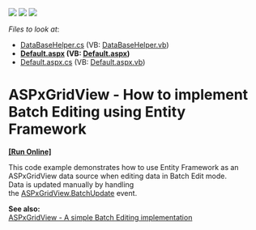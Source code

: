 <!-- default badges list -->
![](https://img.shields.io/endpoint?url=https://codecentral.devexpress.com/api/v1/VersionRange/128534617/14.2.7%2B)
[![](https://img.shields.io/badge/Open_in_DevExpress_Support_Center-FF7200?style=flat-square&logo=DevExpress&logoColor=white)](https://supportcenter.devexpress.com/ticket/details/T264042)
[![](https://img.shields.io/badge/📖_How_to_use_DevExpress_Examples-e9f6fc?style=flat-square)](https://docs.devexpress.com/GeneralInformation/403183)
<!-- default badges end -->
<!-- default file list -->
*Files to look at*:

* [DataBaseHelper.cs](./CS/App_Code/DataBaseHelper.cs) (VB: [DataBaseHelper.vb](./VB/App_Code/DataBaseHelper.vb))
* **[Default.aspx](./CS/Default.aspx) (VB: [Default.aspx](./VB/Default.aspx))**
* [Default.aspx.cs](./CS/Default.aspx.cs) (VB: [Default.aspx.vb](./VB/Default.aspx.vb))
<!-- default file list end -->
# ASPxGridView - How to implement Batch Editing using Entity Framework
<!-- run online -->
**[[Run Online]](https://codecentral.devexpress.com/t264042/)**
<!-- run online end -->


<p>This code example demonstrates how to use Entity Framework as an ASPxGridView data source when editing data in Batch Edit mode.<br />Data is updated manually by handling the <a href="https://documentation.devexpress.com/#AspNet/DevExpressWebASPxGridView_BatchUpdatetopic">ASPxGridView.BatchUpdate</a> event.</p>
<p><strong>See also:<br /></strong><a href="https://www.devexpress.com/Support/Center/p/E5045">ASPxGridView - A simple Batch Editing implementation</a></p>

<br/>


